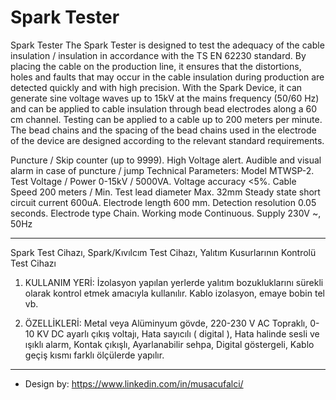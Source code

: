 # Spark Tester

Spark Tester The Spark Tester is designed to test the adequacy of the cable insulation / insulation in accordance with the TS EN 62230 standard. 
By placing the cable on the production line, it ensures that the distortions, holes and faults that may occur in the cable insulation during 
production are detected quickly and with high precision. With the Spark Device, it can generate sine voltage waves up to 15kV at the mains 
frequency (50/60 Hz) and can be applied to cable insulation through bead electrodes along a 60 cm channel. Testing can be applied to a 
cable up to 200 meters per minute. The bead chains and the spacing of the bead chains used in the electrode of the device are designed 
according to the relevant standard requirements.

Puncture / Skip counter (up to 9999). High Voltage alert. Audible and visual alarm in case of puncture / jump
Technical Parameters: Model MTWSP-2. Test Voltage / Power  0-15kV / 5000VA. Voltage accuracy <5%. Cable Speed 200 meters / Min. Test lead diameter Max. 32mm
Steady state short circuit current 600uA. Electrode length 600 mm. Detection resolution  0.05 seconds. Electrode type Chain. Working mode Continuous. Supply        230V ~, 50Hz
________________________________________________________________________________________________________________________________________________________________
Spark Test Cihazı, Spark/Kıvılcım Test Cihazı, Yalıtım Kusurlarının Kontrolü Test Cihazı

1) KULLANIM YERİ: İzolasyon yapılan yerlerde yalıtım bozukluklarını sürekli olarak kontrol etmek amacıyla kullanılır. Kablo izolasyon, emaye bobin tel vb.

2) ÖZELLİKLERİ: Metal veya Alüminyum gövde, 220-230 V AC Topraklı, 0-10 KV DC ayarlı çıkış voltajı, Hata sayıcılı ( digital ), Hata halinde sesli ve ışıklı alarm, Kontak çıkışlı, Ayarlanabilir sehpa, Digital göstergeli, Kablo geçiş kısmı farklı ölçülerde yapılır.
________________________________________________________________________________________________________________________________________________________________
- Design by: https://www.linkedin.com/in/musacufalci/
